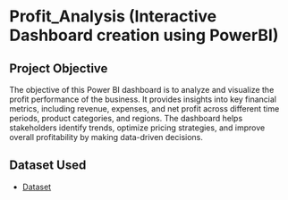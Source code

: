# Profit_Analysis (Interactive Dashboard creation using PowerBI)
## Project Objective
The objective of this Power BI dashboard is to analyze and visualize the profit performance of the business. It provides insights into key financial metrics, including revenue, expenses, and net profit across different time periods, product categories, and regions. The dashboard helps stakeholders identify trends, optimize pricing strategies, and improve overall profitability by making data-driven decisions.

## Dataset Used
- <a href="https://github.com/pranjalzaware/PowerBI_Dashboard/blob/main/data%20set_Profit%20Analysis.csv">Dataset</a>
